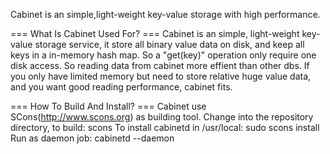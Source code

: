 Cabinet is an simple,light-weight key-value storage with high performance.

=== What Is Cabinet Used For? ===
Cabinet is an simple, light-weight key-value storage service, it store all binary value data on disk, and keep all keys in a in-memory hash map. So a "get(key)" operation only require one disk access. So reading data from cabinet more effient than other dbs.
If you only have limited memory but need to store relative huge value data, and you want good reading performance, cabinet fits.

=== How To Build And Install? ===
Cabinet use SCons(http://www.scons.org) as building tool.
Change into the repository directory, to build:
  scons
To install cabinetd in /usr/local:
  sudo scons install
Run as daemon job:
  cabinetd --daemon
